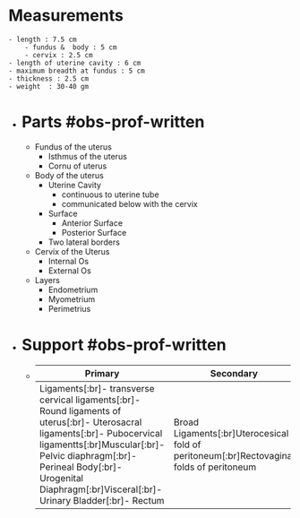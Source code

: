 # Measurements
	- length : 7.5 cm
		- fundus &  body : 5 cm
		- cervix : 2.5 cm
	- length of uterine cavity : 6 cm
	- maximum breadth at fundus : 5 cm
	- thickness : 2.5 cm
	- weight  : 30-40 gm
- # Parts #obs-prof-written
	- Fundus of the uterus
		- Isthmus of the uterus
		- Cornu of uterus
	- Body of the uterus
		- Uterine Cavity
			- continuous to uterine tube
			- communicated below with the cervix
		- Surface
			- Anterior Surface
			- Posterior Surface
		- Two lateral borders
	- Cervix of the Uterus
		- Internal Os
		- External Os
	- Layers
		- Endometrium
		- Myometrium
		- Perimetrius
- # Support #obs-prof-written
	- |Primary|Secondary|
	  |--|--|
	  |Ligaments[:br]- transverse cervical ligaments[:br]- Round ligaments of uterus[:br]- Uterosacral ligaments[:br]- Pubocervical ligamentts[:br]Muscular[:br]- Pelvic diaphragm[:br]- Perineal Body[:br]- Urogenital Diaphragm[:br]Visceral[:br]- Urinary Bladder[:br]- Rectum|Broad Ligaments[:br]Uterocesical fold of peritoneum[:br]Rectovaginal folds of peritoneum|